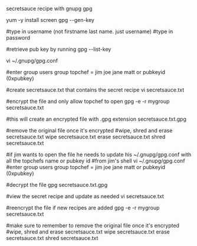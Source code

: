 secretsauce recipe with gnupg gpg

yum -y install screen
gpg --gen-key

#type in username (not firstname last name. just username)
#type in password

#retrieve pub key by running 
gpg --list-key

vi ~/.gnupg/gpg.conf

#enter group users 
group topchef = jim joe jane matt or pubkeyid (0xpubkey)

#create secretsauce.txt that contains the secret recipe
vi secretsauce.txt

#encrypt the file and only allow topchef to open
gpg -e -r mygroup secretsauce.txt

#this will create an encrypted file with .gpg extension
secretsauce.txt.gpg

#remove the original file once it's encrypted
#wipe, shred and erase secretsauce.txt
wipe secretsauce.txt
erase secretsauce.txt
shred secretsauce.txt

#if jim wants to open the file he needs to update his ~/.gnupg/gpg.conf with all the topchefs name or pubkey id
#from jim's shell
vi ~/.gnupg/gpg.conf
#enter group users 
group topchef = jim joe jane matt or pubkeyid (0xpubkey)

#decrypt the file
gpg secretsauce.txt.gpg

#view the secret recipe and update as needed
vi secretsauce.txt

#reencrypt the file if new recipes are added
gpg -e -r mygroup secretsauce.txt

#make sure to remember to remove the original file once it's encrypted
#wipe, shred and erase secretsauce.txt
wipe secretsauce.txt
erase secretsauce.txt
shred secretsauce.txt




